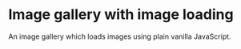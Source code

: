 # Image gallery with image loading
An image gallery which loads images using plain vanilla JavaScript.
